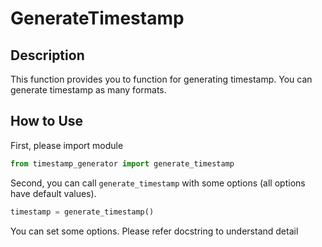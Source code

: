 # GenerateTimestamp

## Description
This function provides you to function for generating timestamp.
You can generate timestamp as many formats.

## How to Use
First, please import module
```python
from timestamp_generator import generate_timestamp
```

Second, you can call `generate_timestamp` with some options (all options have default values).
```python
timestamp = generate_timestamp()
```

You can set some options.
Please refer docstring to understand detail

